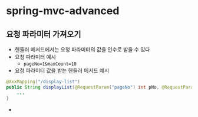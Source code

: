 # spring-mvc-advanced

## 요청 파라미터 가져오기

+ 핸들러 메서드에서는 요청 파라미터의 값을 인수로 받을 수 있다
+ 요청 파라미터 예시
    + `pageNo=1&maxCount=10`
+ 요청 파라미터 값을 받는 핸들러 메서드 예시

```java
@XxxMapping("/display-list")
public String displayList(@RequestParam("pageNo") int pNo, @RequestParam("maxCount") int max) {
    ...
}
```
+